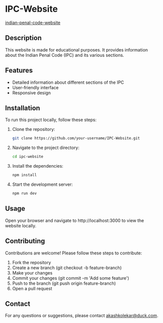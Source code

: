 # IPC-Website

[indian-penal-code-website](https://ipc-website-eight.vercel.app/)

## Description
This website is made for educational purposes. It provides information about the Indian Penal Code (IPC) and its various sections.

## Features
- Detailed information about different sections of the IPC
- User-friendly interface
- Responsive design

## Installation
To run this project locally, follow these steps:

1. Clone the repository:
   ```bash
   git clone https://github.com/your-username/IPC-Website.git
   ```

2. Navigate to the project directory:
    ```bash 
    cd ipc-website
    ```

3. Install the dependencies:
    ```bash
    npm install
    ```

4. Start the development server:
    ```bash
    npm run dev
    ```

## Usage
Open your browser and navigate to http://localhost:3000 to view the website locally.

## Contributing
Contributions are welcome! Please follow these steps to contribute:

1. Fork the repository
2. Create a new branch (git checkout -b feature-branch)
3. Make your changes
4. Commit your changes (git commit -m 'Add some feature')
5. Push to the branch (git push origin feature-branch)
6. Open a pull request
   

## Contact
For any questions or suggestions, please contact akashkolekar@duck.com.